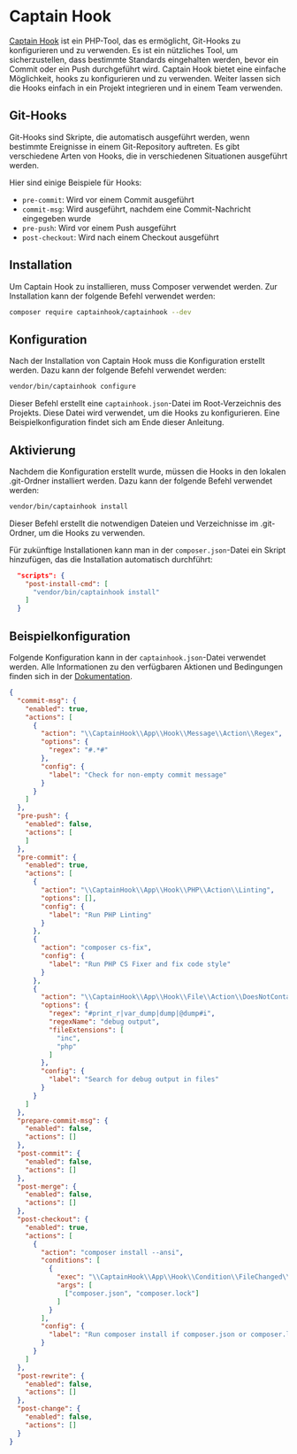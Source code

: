 # Captain Hook

[Captain Hook](https://github.com/captainhookphp/captainhook) ist ein PHP-Tool, das es ermöglicht, Git-Hooks zu konfigurieren und zu verwenden. Es ist ein nützliches
Tool, um sicherzustellen, dass bestimmte Standards eingehalten werden, bevor ein Commit oder ein Push durchgeführt wird.
Captain Hook bietet eine einfache Möglichkeit, hooks zu konfigurieren und zu verwenden. Weiter lassen sich die Hooks
einfach in ein Projekt integrieren und in einem Team verwenden.

## Git-Hooks

Git-Hooks sind Skripte, die automatisch ausgeführt werden, wenn bestimmte Ereignisse in einem Git-Repository auftreten.
Es gibt verschiedene Arten von Hooks, die in verschiedenen Situationen ausgeführt werden. 

Hier sind einige Beispiele für Hooks:

- `pre-commit`: Wird vor einem Commit ausgeführt
- `commit-msg`: Wird ausgeführt, nachdem eine Commit-Nachricht eingegeben wurde
- `pre-push`: Wird vor einem Push ausgeführt
- `post-checkout`: Wird nach einem Checkout ausgeführt

## Installation

Um Captain Hook zu installieren, muss Composer verwendet werden. Zur Installation kann der folgende Befehl verwendet
werden:

```bash
composer require captainhook/captainhook --dev
```

## Konfiguration

Nach der Installation von Captain Hook muss die Konfiguration erstellt werden. Dazu kann der folgende Befehl verwendet
werden:

```bash
vendor/bin/captainhook configure
```

Dieser Befehl erstellt eine `captainhook.json`-Datei im Root-Verzeichnis des Projekts. Diese Datei wird verwendet, um
die Hooks zu konfigurieren. Eine Beispielkonfiguration findet sich am Ende dieser Anleitung.

## Aktivierung

Nachdem die Konfiguration erstellt wurde, müssen die Hooks in den lokalen .git-Ordner installiert werden. Dazu kann der
folgende Befehl verwendet werden:

```bash
vendor/bin/captainhook install
```

Dieser Befehl erstellt die notwendigen Dateien und Verzeichnisse im .git-Ordner, um die Hooks zu verwenden.

Für zukünftige Installationen kann man in der `composer.json`-Datei ein Skript hinzufügen, das die Installation
automatisch durchführt:

```json
  "scripts": {
    "post-install-cmd": [
      "vendor/bin/captainhook install"
    ]
  }
```

## Beispielkonfiguration

Folgende Konfiguration kann in der `captainhook.json`-Datei verwendet werden. 
Alle Informationen zu den verfügbaren Aktionen und Bedingungen finden sich in der [Dokumentation](http://captainhook.info/php/configure.html).

```json
{
  "commit-msg": {
    "enabled": true,
    "actions": [
      {
        "action": "\\CaptainHook\\App\\Hook\\Message\\Action\\Regex",
        "options": {
          "regex": "#.*#"
        },
        "config": {
          "label": "Check for non-empty commit message"
        }
      }
    ]
  },
  "pre-push": {
    "enabled": false,
    "actions": [
    ]
  },
  "pre-commit": {
    "enabled": true,
    "actions": [
      {
        "action": "\\CaptainHook\\App\\Hook\\PHP\\Action\\Linting",
        "options": [],
        "config": {
          "label": "Run PHP Linting"
        }
      },
      {
        "action": "composer cs-fix",
        "config": {
          "label": "Run PHP CS Fixer and fix code style"
        }
      },
      {
        "action": "\\CaptainHook\\App\\Hook\\File\\Action\\DoesNotContainRegex",
        "options": {
          "regex": "#print_r|var_dump|dump|@dump#i",
          "regexName": "debug output",
          "fileExtensions": [
            "inc",
            "php"
          ]
        },
        "config": {
          "label": "Search for debug output in files"
        }
      }
    ]
  },
  "prepare-commit-msg": {
    "enabled": false,
    "actions": []
  },
  "post-commit": {
    "enabled": false,
    "actions": []
  },
  "post-merge": {
    "enabled": false,
    "actions": []
  },
  "post-checkout": {
    "enabled": true,
    "actions": [
      {
        "action": "composer install --ansi",
        "conditions": [
          {
            "exec": "\\CaptainHook\\App\\Hook\\Condition\\FileChanged\\Any",
            "args": [
              ["composer.json", "composer.lock"]
            ]
          }
        ],
        "config": {
          "label": "Run composer install if composer.json or composer.lock has changed"
        }
      }
    ]
  },
  "post-rewrite": {
    "enabled": false,
    "actions": []
  },
  "post-change": {
    "enabled": false,
    "actions": []
  }
}
```

